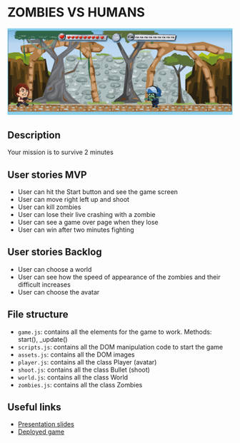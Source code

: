 # ZOMBIES VS HUMANS

<!-- When you finish, add a nice screenshot of your game -->
[<img src="/images/INSTRUCTIONS/SREENSHOOT.png">]()

## Description

Your mission is to survive 2 minutes

## User stories MVP

- User can hit the Start button and see the game screen
- User can move right left up and shoot
- User can kill zombies
- User can lose their live crashing with a zombie
- User can see a game over page when they lose
- User can win after two minutes fighting

## User stories Backlog

- User can choose a world
- User can see how the speed of appearance of the zombies and their difficult increases
- User can choose the avatar

## File structure

- <code>game.js</code>: contains all the elements for the game to work. Methods: start(), \_update()
- <code>scripts.js</code>: contains all the DOM manipulation code to start the game
- <code>assets.js</code>: contains all the DOM images
- <code>player.js</code>: contains all the class Player (avatar)
- <code>shoot.js</code>: contains all the class Bullet (shoot)
- <code>world.js</code>: contains all the class World
- <code>zombies.js</code>: contains all the class Zombies

## Useful links

<!-- When you finish, add these links and commit -->

- [Presentation slides](https://slides.com/andreagarcia-11/deck/fullscreen)
- [Deployed game](http://127.0.0.1:5500/html/index.html)
